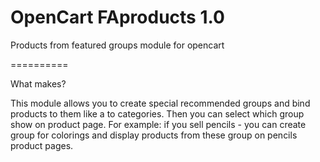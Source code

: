 OpenCart FAproducts 1.0
==========

Products from featured groups module for opencart

==========

What makes?

This module allows you to create special recommended groups and bind products to them like a to categories. Then you can select which group show on product page.
For example: if you sell pencils - you can create group for colorings and display products from these group on pencils product pages.
